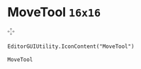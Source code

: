 # MoveTool `16x16`
<img src="/img/MoveTool.png" width=16 height=16>

``` CSharp
EditorGUIUtility.IconContent("MoveTool")
```
```
MoveTool
```

